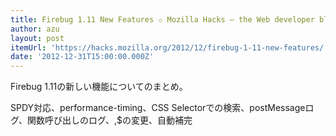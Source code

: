 ```yaml
---
title: Firebug 1.11 New Features ✩ Mozilla Hacks – the Web developer blog
author: azu
layout: post
itemUrl: 'https://hacks.mozilla.org/2012/12/firebug-1-11-new-features/'
date: '2012-12-31T15:00:00.000Z'
---
```

Firebug 1.11の新しい機能についてのまとめ。

SPDY対応、performance-timing、CSS Selectorでの検索、postMessageログ、関数呼び出しのログ、$,$$の変更、自動補完

